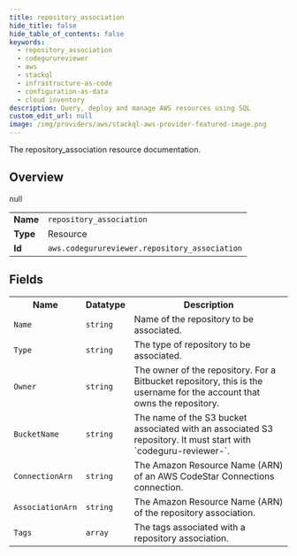 ```yaml
---
title: repository_association
hide_title: false
hide_table_of_contents: false
keywords:
  - repository_association
  - codegurureviewer
  - aws
  - stackql
  - infrastructure-as-code
  - configuration-as-data
  - cloud inventory
description: Query, deploy and manage AWS resources using SQL
custom_edit_url: null
image: /img/providers/aws/stackql-aws-provider-featured-image.png
---
```

The repository_association resource documentation.

## Overview
<table><tbody>
<tr><td><b>Name</b></td><td><code>repository_association</code></td></tr>
<tr><td><b>Type</b></td><td>Resource</td></tr>
null
<tr><td><b>Id</b></td><td><code>aws.codegurureviewer.repository_association</code></td></tr>
</tbody></table>

## Fields
<table><tbody>
<tr><th>Name</th><th>Datatype</th><th>Description</th></tr>
<tr><td><code>Name</code></td><td><code>string</code></td><td>Name of the repository to be associated.</td></tr><tr><td><code>Type</code></td><td><code>string</code></td><td>The type of repository to be associated.</td></tr><tr><td><code>Owner</code></td><td><code>string</code></td><td>The owner of the repository. For a Bitbucket repository, this is the username for the account that owns the repository.</td></tr><tr><td><code>BucketName</code></td><td><code>string</code></td><td>The name of the S3 bucket associated with an associated S3 repository. It must start with `codeguru-reviewer-`.</td></tr><tr><td><code>ConnectionArn</code></td><td><code>string</code></td><td>The Amazon Resource Name (ARN) of an AWS CodeStar Connections connection.</td></tr><tr><td><code>AssociationArn</code></td><td><code>string</code></td><td>The Amazon Resource Name (ARN) of the repository association.</td></tr><tr><td><code>Tags</code></td><td><code>array</code></td><td>The tags associated with a repository association.</td></tr>
</tbody></table>